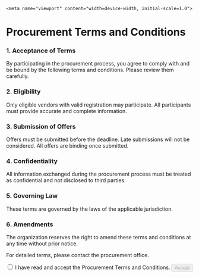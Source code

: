 
<html lang="en">
<head>
    <meta charset="UTF-8">
   
    <meta name="viewport" content="width=device-width, initial-scale=1.0">
   
</head>
<body>
    <div class="container">
        <h1>Procurement Terms and Conditions</h1>
        <div class="terms-box" id="termsBox">
            <h3>1. Acceptance of Terms</h3>
            <p>
                By participating in the procurement process, you agree to comply with and be bound by the following terms and conditions. Please review them carefully.
            </p>
            <h3>2. Eligibility</h3>
            <p>
                Only eligible vendors with valid registration may participate. All participants must provide accurate and complete information.
            </p>
            <h3>3. Submission of Offers</h3>
            <p>
                Offers must be submitted before the deadline. Late submissions will not be considered. All offers are binding once submitted.
            </p>
            <h3>4. Confidentiality</h3>
            <p>
                All information exchanged during the procurement process must be treated as confidential and not disclosed to third parties.
            </p>
            <h3>5. Governing Law</h3>
            <p>
                These terms are governed by the laws of the applicable jurisdiction.
            </p>
            <h3>6. Amendments</h3>
            <p>
                The organization reserves the right to amend these terms and conditions at any time without prior notice.
            </p>
            <p>
                For detailed terms, please contact the procurement office.
            </p>
        </div>
        <form id="acceptForm">
            <div class="accept-section">
                <span>
                    <input type="checkbox" id="acceptCheckbox" />
                    <label for="acceptCheckbox">I have read and accept the Procurement Terms and Conditions.</label>
                </span>
                <button id="acceptBtn" type="submit" disabled>Accept</button>
            </div>
        </form>
        <div class="accepted-message" id="acceptedMessage" style="display: none;">
            Thank you! You have accepted the Procurement Terms and Conditions.
        </div>
    </div>
    
</body>
</html>
